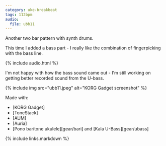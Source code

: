 ```yaml
---
category: uke-breakbeat
tags: 112bpm
audio:
  file: ubb11
---
```

Another two bar pattern with synth drums.

This time I added a bass part - I really like the combination of fingerpicking with the bass line.

{% include audio.html %}

I'm not happy with how the bass sound came out - I'm still working on getting better recorded sound from the U-bass.

{% include img src="ubb11.jpeg" alt="KORG Gadget screenshot" %}

Made with:

* [KORG Gadget]
* [ToneStack]
* [AUM]
* [Auria]
* [Pono baritone ukulele][gear/bari] and [Kala U-Bass][gear/ubass]

{% include links.markdown %}